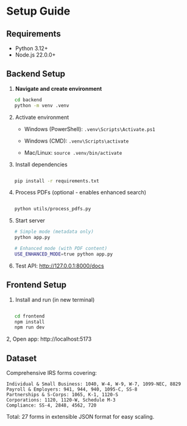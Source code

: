 # Setup Guide

## Requirements
- Python 3.12+
- Node.js 22.0.0+

## Backend Setup

1. **Navigate and create environment**
```bash
   cd backend
   python -m venv .venv
```

   2.  Activate environment

       - Windows (PowerShell): `.venv\Scripts\Activate.ps1`
       
       -  Windows (CMD): `.venv\Scripts\activate`
       
       -  Mac/Linux: `source .venv/bin/activate`
        
   3.  Install dependencies

```bash

   pip install -r requirements.txt
```
   4. Process PDFs (optional - enables enhanced search)

```bash

   python utils/process_pdfs.py
```
  5. Start server
```bash
   # Simple mode (metadata only)
   python app.py
```
```bash
   # Enhanced mode (with PDF content)
   USE_ENHANCED_MODE=true python app.py
```
   6. Test API: http://127.0.0.1:8000/docs

## Frontend Setup

  1.   Install and run (in new terminal)

```bash

   cd frontend
   npm install
   npm run dev
```
 2, Open app: http://localhost:5173

## Dataset

Comprehensive IRS forms covering:

    Individual & Small Business: 1040, W-4, W-9, W-7, 1099-NEC, 8829
    Payroll & Employers: 941, 944, 940, 1095-C, SS-8
    Partnerships & S-Corps: 1065, K-1, 1120-S
    Corporations: 1120, 1120-W, Schedule M-3
    Compliance: SS-4, 2848, 4562, 720

Total: 27 forms in extensible JSON format for easy scaling.


